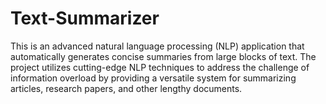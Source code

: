 # Text-Summarizer
This is an advanced natural language processing (NLP) application that automatically generates concise summaries from large blocks of text. The project utilizes cutting-edge NLP techniques to address the challenge of information overload by providing a versatile system for summarizing articles, research papers, and other lengthy documents.
